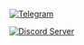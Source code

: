 [![Telegram](https://img.shields.io/badge/Telegram-FFFFFF?style=for-the-badge&logo=telegram&logoColor=26A5E4)](https://t.me/darateria_bot)&nbsp;&nbsp;

[![Discord Server](https://img.shields.io/badge/Discord_Server-5865F2?style=for-the-badge&logo=discord&logoColor=white)](https://discord.gg/wtK4Bg6Gwb)
